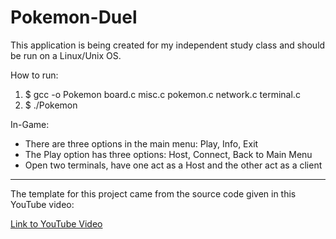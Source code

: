 # Pokemon-Duel

This application is being created for my independent study class and should be run on a Linux/Unix OS.

How to run: 
1. $ gcc -o Pokemon board.c misc.c pokemon.c network.c terminal.c
2. $ ./Pokemon

In-Game:
* There are three options in the main menu: Play, Info, Exit
* The Play option has three options: Host, Connect, Back to Main Menu
* Open two terminals, have one act as a Host and the other act as a client


-----------------------------------------------------------------------------------------

The template for this project came from the source code given in this YouTube video:

[Link to YouTube Video](https://www.youtube.com/watch?v=fNWL5G_zamE)
